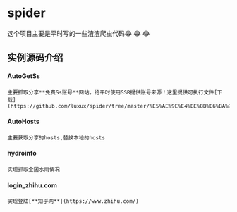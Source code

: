 # spider
这个项目主要是平时写的一些渣渣爬虫代码:joy: :joy: :joy:

## 实例源码介绍
#### AutoGetSs  
    主要抓取分享**免费Ss账号**网站，给平时使用SSR提供账号来源！这里提供可执行文件[下载](https://github.com/luxux/spider/tree/master/%E5%AE%9E%E4%BE%8B%E6%BA%90%E7%A0%81/AutoGetSs/dist)

#### AutoHosts
    主要获取分享的hosts,替换本地的hosts

#### hydroinfo
    实现抓取全国水雨情况

#### login_zhihu.com
    实现登陆[**知乎网**](https://www.zhihu.com/)